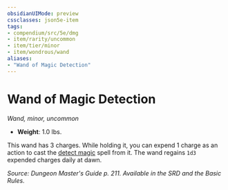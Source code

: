 ```yaml
---
obsidianUIMode: preview
cssclasses: json5e-item
tags:
- compendium/src/5e/dmg
- item/rarity/uncommon
- item/tier/minor
- item/wondrous/wand
aliases: 
- "Wand of Magic Detection"
---
```

# Wand of Magic Detection
*Wand, minor, uncommon*  

- **Weight**: 1.0 lbs.

This wand has 3 charges. While holding it, you can expend 1 charge as an action to cast the [detect magic](compendium/spells/detect-magic.md) spell from it. The wand regains `1d3` expended charges daily at dawn.

*Source: Dungeon Master's Guide p. 211. Available in the SRD and the Basic Rules.*